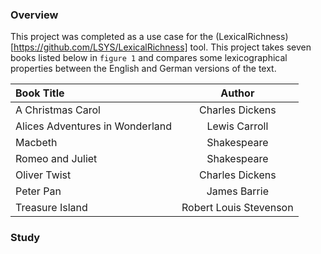 ### Overview
This project was completed as a use case for the (LexicalRichness)[https://github.com/LSYS/LexicalRichness] tool. This project takes seven books listed below in `figure 1` and compares some lexicographical properties between the English and German versions of the text.

| Book Title                        | Author                 | 
| :---                              |    :----:              | 
| A Christmas Carol                 | Charles Dickens        | 
| Alices Adventures in Wonderland   | Lewis Carroll          | 
| Macbeth                           | Shakespeare          |
| Romeo and Juliet                  | Shakespeare          |
| Oliver Twist                      | Charles Dickens          |
| Peter Pan                         | James Barrie          |
| Treasure Island                   | Robert Louis Stevenson          |

### Study
